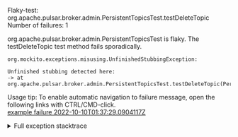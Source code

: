         
Flaky-test: org.apache.pulsar.broker.admin.PersistentTopicsTest.testDeleteTopic
Number of failures: 1

org.apache.pulsar.broker.admin.PersistentTopicsTest is flaky. The testDeleteTopic test method fails sporadically.

```
org.mockito.exceptions.misusing.UnfinishedStubbingException:

Unfinished stubbing detected here:
-> at org.apache.pulsar.broker.admin.PersistentTopicsTest.testDeleteTopic(PersistentTopicsTest.java:1517)
```

Usage tip: To enable automatic navigation to failure message, open the following links with CTRL/CMD-click.  
[example failure 2022-10-10T01:37:29.0904117Z](https://github.com/apache/pulsar/actions/runs/3213481763/jobs/5257926051#step:8:1668)  


<details>
<summary>Full exception stacktrace</summary>
<code><pre>
org.mockito.exceptions.misusing.UnfinishedStubbingException:

Unfinished stubbing detected here:
-> at org.apache.pulsar.broker.admin.PersistentTopicsTest.testDeleteTopic(PersistentTopicsTest.java:1517)

E.g. thenReturn() may be missing.
Examples of correct stubbing:
    when(mock.isOk()).thenReturn(true);
    when(mock.isOk()).thenThrow(exception);
    doThrow(exception).when(mock).someVoidMethod();
Hints:
 1. missing thenReturn()
 2. you are trying to stub a final method, which is not supported
 3. you are stubbing the behaviour of another mock inside before 'thenReturn' instruction is completed

	at org.apache.pulsar.broker.service.BrokerService.deleteTopic(BrokerService.java:1042)
	at org.apache.pulsar.broker.admin.PersistentTopicsTest.testDeleteTopic(PersistentTopicsTest.java:1517)
	at java.base/jdk.internal.reflect.NativeMethodAccessorImpl.invoke0(Native Method)
	at java.base/jdk.internal.reflect.NativeMethodAccessorImpl.invoke(NativeMethodAccessorImpl.java:77)
	at java.base/jdk.internal.reflect.DelegatingMethodAccessorImpl.invoke(DelegatingMethodAccessorImpl.java:43)
	at java.base/java.lang.reflect.Method.invoke(Method.java:568)
	at org.testng.internal.MethodInvocationHelper.invokeMethod(MethodInvocationHelper.java:132)
	at org.testng.internal.InvokeMethodRunnable.runOne(InvokeMethodRunnable.java:45)
	at org.testng.internal.InvokeMethodRunnable.call(InvokeMethodRunnable.java:73)
	at org.testng.internal.InvokeMethodRunnable.call(InvokeMethodRunnable.java:11)
	at java.base/java.util.concurrent.FutureTask.run(FutureTask.java:264)
	at java.base/java.util.concurrent.ThreadPoolExecutor.runWorker(ThreadPoolExecutor.java:1136)
	at java.base/java.util.concurrent.ThreadPoolExecutor$Worker.run(ThreadPoolExecutor.java:635)
	at java.base/java.lang.Thread.run(Thread.java:833)

</pre></code>
</details>


